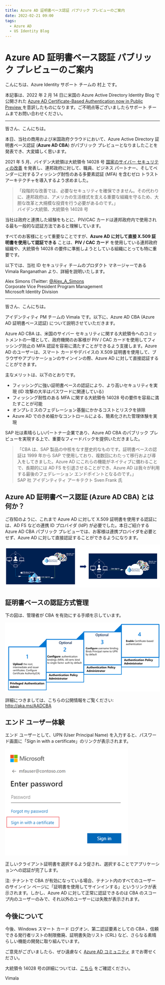 ```yaml
---
title: Azure AD 証明書ベース認証 パブリック プレビューのご案内
date: 2022-02-21 09:00
tags:
  - Azure AD
  - US Identity Blog
---
```


# Azure AD 証明書ベース認証 パブリック プレビューのご案内

こんにちは、Azure Identity サポート チームの 村上 です。

本記事は、2022 年 2 月 14 日に米国の Azure Active Directory Identity Blog で公開された [Azure AD Certificate-Based Authentication now in Public Preview
](https://techcommunity.microsoft.com/t5/azure-active-directory-identity/azure-ad-certificate-based-authentication-now-in-public-preview/ba-p/2464390) を意訳したものになります。ご不明点等ございましたらサポート チームまでお問い合わせください。

---

皆さん、こんにちは。

本日、当社の商用および米国政府クラウドにおいて、Azure Active Directory 証明書ベース認証 (**Azure AD CBA**) がパブリック プレビューとなりましたことを発表でき、大変嬉しく思います。

2021 年 5 月、バイデン大統領は大統領令 14028 号 [国家のサイバー セキュリティの改善](https://www.whitehouse.gov/briefing-room/presidential-actions/2021/05/12/executive-order-on-improving-the-nations-cybersecurity/) を発表し、連邦政府に対して、職員、ビジネス パートナー、そしてベンダーに対するフィッシング耐性のある多要素認証 (MFA) を含むゼロ トラスト アーキテクチャを導入するよう求めました。

> 「段階的な改善では、必要なセキュリティを確保できません。その代わりに、連邦政府は、アメリカの生活様式を支える重要な組織を守るため、大胆な改革と大規模な投資を行う必要があるのです。」  
> バイデン大統領、大統領令 14028 号

当社は政府と連携した経験をもとに、PIV/CAC カードは連邦政府内で使用される最も一般的な認証方法であると理解しています。

すべてのお客様にとって重要なことですが、**Azure AD に対して直接 X.509 証明書を使用して認証できる** ことは、**PIV / CAC カード** を使用している連邦政府組織や、大統領令 14028 の要件に準拠しようとしている組織にとっても特に重要です。
 
以下では、当社 ID セキュリティ チームのプロダクト マネージャーである Vimala Ranganathan より、詳細を説明いたします。

Alex Simons (Twitter: [@Alex_A_Simons](https://twitter.com/alex_a_simons)  
Corporate Vice President Program Management  
Microsoft Identity Division 

------

皆さん、こんにちは。

アイデンティティ PM チームの Vimala です。以下に、Azure AD CBA (Azure AD 証明書ベース認証) について説明させていただきます。

Azure AD CBA は、米国のサイバー セキュリティに関する大統領令へのコミットメントの一環として、政府機関のお客様が PIV / CAC カードを使用してフィッシング防止の MFA 認証を容易に満たすことができるよう支援します。Azure AD のユーザーは、スマート カードやデバイスの X.509 証明書を使用して、ブラウザやアプリケーションのサインインの際、Azure AD に対して直接認証することができます。

主なメリットは、以下のとおりです。

- フィッシングに強い証明書ベースの認証により、より高いセキュリティを実現 (ID 攻撃の大半はパスワードに関連している)
- フィッシング耐性のある MFA に関する大統領令 14028 号の要件を容易に満たすことが可能
- オンプレミスのフェデレーション基盤にかかるコストとリスクを排除
- Azure AD でのきめ細かなコントロールによる、簡素化された管理体験を実現

SAP 社は素晴らしいパートナー企業であり、Azure AD CBA のパブリック プレビューを実現する上で、重要なフィードバックを提供いただきました。

> 「CBA は、SAP 製品の中核をなす歴史的なものです。証明書ベースの認証は 1999 年から SAP で使用しており、複数回にわたって移行および導入をしてきました。Azure AD にこれらの機能がネイティブに備わることで、長期的には AD FS を引退させることができ、Azure AD は我々が利用する最後のフェデレーション エンドポイントとなるのです。」  
> SAP 社 アイデンティティ アーキテクト Sven Frank 氏

## Azure AD 証明書ベース認証 (Azure AD CBA) とは何か？

ご存知のように、これまで Azure AD に対して X.509 証明書を使用する認証には、AD FS などの連携 ID プロバイダ (IdP) が必要でした。本日ご紹介する Azure AD CBA パブリック プレビューでは、お客様は連携プロバイダを必要とせず、Azure AD に対して直接認証することができるようになります。

![図 1: 簡素化されたアーキテクチャ](./azure-ad-certificate-based-authentication-now-in-public-preview/Image01_SimplifiedArchitecture.png)

## 証明書ベースの認証方式管理

下の図は、管理者が CBA を有効にする手順を示しています。

![](./azure-ad-certificate-based-authentication-now-in-public-preview/Image02_MethodManagement.png)

詳細につきましては、こちらの公開情報をご覧ください: http://aka.ms/AADCBA 

## エンド ユーザー体験

エンド ユーザーとして、UPN (User Principal Name) を入力すると、パスワード画面に「Sign in with a certificate」のリンクが表示されます。

![図 2: 証明書を利用したサインイン](./azure-ad-certificate-based-authentication-now-in-public-preview/Image03_UserSignin.png)

正しいクライアント証明書を選択するよう促され、選択することでアプリケーションへの認証が完了します。

注: テナントで CBA が有効になっている場合、テナント内のすべてのユーザーのサインイン ページに「証明書を使用してサインインする」というリンクが表示されます。しかし、Azure AD に対して正常に認証できるのは CBA のスコープ内のユーザーのみで、それ以外のユーザーには失敗が表示されます。

## 今後について 

今後、Windows スマート カード ログオン、第二認証要素としての CBA 、信頼できる発行者リストの制限撤廃、証明書失効リスト (CRL) など、さらなる素晴らしい機能の開発に取り組んでいます。

ご意見がございましたら、ぜひ遠慮なく [Azure AD コミュニティ](https://feedback.azure.com/d365community/forum/22920db1-ad25-ec11-b6e6-000d3a4f0789) までお寄せください。
 
大統領令 14028 号の詳細については、[こちら](https://www.microsoft.com/en-us/federal/CyberEO.aspx) をご確認ください。

Vimala
